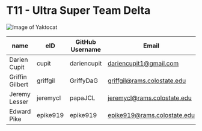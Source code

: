 # T11 - Ultra Super Team Delta 

![Image of Yaktocat](https://sd.keepcalm-o-matic.co.uk/i-w600/keep-calm-the-super-team-are-here.jpg)


| name | eID | GitHub Username | Email |
|------|-----|-----------------|-------|
|Darien Cupit|cupit|dariencupit|dariencupit1@gmail.com|
|Griffin Gilbert|griffgil|GriffyDaG|griffgil@rams.colostate.edu|
|Jeremy Lesser|jeremycl|papaJCL|jeremycl@rams.colostate.edu|
|Edward Pike|epike919|epike919|epike919@rams.colostate.edu|

